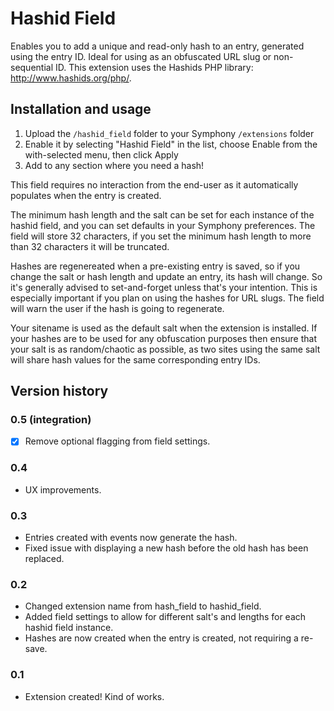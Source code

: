# Hashid Field

Enables you to add a unique and read-only hash to an entry, generated using the entry ID. Ideal for using as an obfuscated URL slug or non-sequential ID. This extension uses the Hashids PHP library: http://www.hashids.org/php/.

## Installation and usage
 
1. Upload the `/hashid_field` folder to your Symphony `/extensions` folder
2. Enable it by selecting "Hashid Field" in the list, choose Enable from the with-selected menu, then click Apply
3. Add to any section where you need a hash!

This field requires no interaction from the end-user as it automatically populates when the entry is created.

The minimum hash length and the salt can be set for each instance of the hashid field, and you can set defaults in your Symphony preferences. The field will store 32 characters, if you set the minimum hash length to more than 32 characters it will be truncated.

Hashes are regenereated when a pre-existing entry is saved, so if you change the salt or hash length and update an entry, its hash will change. So it's generally advised to set-and-forget unless that's your intention. This is especially important if you plan on using the hashes for URL slugs. The field will warn the user if the hash is going to regenerate.

Your sitename is used as the default salt when the extension is installed. If your hashes are to be used for any obfuscation purposes then ensure that your salt is as random/chaotic as possible, as two sites using the same salt will share hash values for the same corresponding entry IDs.

## Version history

### 0.5 (integration)

- [X] Remove optional flagging from field settings.

### 0.4

- UX improvements.

### 0.3

- Entries created with events now generate the hash.
- Fixed issue with displaying a new hash before the old hash has been replaced.

### 0.2

- Changed extension name from hash_field to hashid_field.
- Added field settings to allow for different salt's and lengths for each hashid field instance.
- Hashes are now created when the entry is created, not requiring a re-save.

### 0.1

- Extension created! Kind of works.
